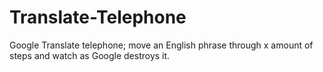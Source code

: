 # Translate-Telephone
Google Translate telephone; move an English phrase through x amount of steps and watch as Google destroys it.
